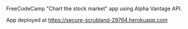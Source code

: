 FreeCodeCamp "Chart the stock market" app using Alpha Vantage API.

App deployed at https://secure-scrubland-29764.herokuapp.com